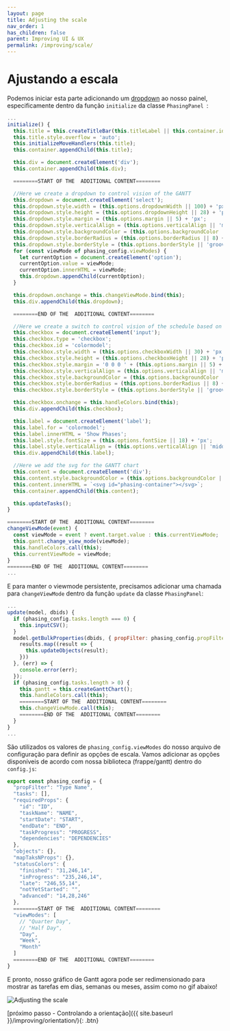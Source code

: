 ```yaml
---
layout: page
title: Adjusting the scale
nav_order: 1
has_children: false
parent: Improving UI & UX
permalink: /improving/scale/
---
```


# Ajustando a escala

Podemos iniciar esta parte adicionando um [dropdown](https://developer.mozilla.org/pt-BR/docs/Web/HTML/Element/select) ao nosso painel, especificamente dentro da função `initialize` da classe `PhasingPanel `:

```js
...
initialize() {
  this.title = this.createTitleBar(this.titleLabel || this.container.id);
  this.title.style.overflow = 'auto';
  this.initializeMoveHandlers(this.title);
  this.container.appendChild(this.title);

  this.div = document.createElement('div');
  this.container.appendChild(this.div);

  ========START OF THE  ADDITIONAL CONTENT========

  //Here we create a dropdown to control vision of the GANTT
  this.dropdown = document.createElement('select');
  this.dropdown.style.width = (this.options.dropdownWidth || 100) + 'px';
  this.dropdown.style.height = (this.options.dropdownHeight || 28) + 'px';
  this.dropdown.style.margin = (this.options.margin || 5) + 'px';
  this.dropdown.style.verticalAlign = (this.options.verticalAlign || 'middle');
  this.dropdown.style.backgroundColor = (this.options.backgroundColor || 'white');
  this.dropdown.style.borderRadius = (this.options.borderRadius || 8) + 'px';
  this.dropdown.style.borderStyle = (this.options.borderStyle || 'groove');
  for (const viewMode of phasing_config.viewModes) {
    let currentOption = document.createElement('option');
    currentOption.value = viewMode;
    currentOption.innerHTML = viewMode;
    this.dropdown.appendChild(currentOption);
  }

  this.dropdown.onchange = this.changeViewMode.bind(this);
  this.div.appendChild(this.dropdown);

  ========END OF THE  ADDITIONAL CONTENT========

  //Here we create a switch to control vision of the schedule based on the GANTT chart
  this.checkbox = document.createElement('input');
  this.checkbox.type = 'checkbox';
  this.checkbox.id = 'colormodel';
  this.checkbox.style.width = (this.options.checkboxWidth || 30) + 'px';
  this.checkbox.style.height = (this.options.checkboxHeight || 28) + 'px';
  this.checkbox.style.margin = '0 0 0 ' + (this.options.margin || 5) + 'px';
  this.checkbox.style.verticalAlign = (this.options.verticalAlign || 'middle');
  this.checkbox.style.backgroundColor = (this.options.backgroundColor || 'white');
  this.checkbox.style.borderRadius = (this.options.borderRadius || 8) + 'px';
  this.checkbox.style.borderStyle = (this.options.borderStyle || 'groove');

  this.checkbox.onchange = this.handleColors.bind(this);
  this.div.appendChild(this.checkbox);

  this.label = document.createElement('label');
  this.label.for = 'colormodel';
  this.label.innerHTML = 'Show Phases';
  this.label.style.fontSize = (this.options.fontSize || 18) + 'px';
  this.label.style.verticalAlign = (this.options.verticalAlign || 'middle');
  this.div.appendChild(this.label);

  //Here we add the svg for the GANTT chart
  this.content = document.createElement('div');
  this.content.style.backgroundColor = (this.options.backgroundColor || 'white');
  this.content.innerHTML = `<svg id="phasing-container"></svg>`;
  this.container.appendChild(this.content);

  this.updateTasks();
}

========START OF THE  ADDITIONAL CONTENT========
changeViewMode(event) {
  const viewMode = event ? event.target.value : this.currentViewMode;
  this.gantt.change_view_mode(viewMode);
  this.handleColors.call(this);
  this.currentViewMode = viewMode;
}
========END OF THE  ADDITIONAL CONTENT========
...
```

E para manter o viewmode persistente, precisamos adicionar uma chamada para `changeViewMode` dentro da função `update` da classe `PhasingPanel`:

```js
...
update(model, dbids) {
  if (phasing_config.tasks.length === 0) {
    this.inputCSV();
  }
  model.getBulkProperties(dbids, { propFilter: phasing_config.propFilter }, (results) => {
    results.map((result => {
      this.updateObjects(result);
    }))
  }, (err) => {
    console.error(err);
  });
  if (phasing_config.tasks.length > 0) {
    this.gantt = this.createGanttChart();
    this.handleColors.call(this);
    ========START OF THE  ADDITIONAL CONTENT========
    this.changeViewMode.call(this);
    ========END OF THE  ADDITIONAL CONTENT========
  }
}
...
```

São utilizados os valores de `phasing_config.viewModes` do nosso arquivo de configuração para definir as opções de escala. Vamos adicionar as opções disponíveis de acordo com nossa biblioteca (frappe/gantt) dentro do `config.js`:

```js
export const phasing_config = {
  "propFilter": "Type Name",
  "tasks": [],
  "requiredProps": {
    "id": "ID",
    "taskName": "NAME",
    "startDate": "START",
    "endDate": "END",
    "taskProgress": "PROGRESS",
    "dependencies": "DEPENDENCIES"
  },
  "objects": {},
  "mapTaksNProps": {},
  "statusColors": {
    "finished": "31,246,14",
    "inProgress": "235,246,14",
    "late": "246,55,14",
    "notYetStarted": "",
    "advanced": "14,28,246"
  },
  ========START OF THE  ADDITIONAL CONTENT========
  "viewModes": [
    // "Quarter Day",
    // "Half Day",
    "Day",
    "Week",
    "Month"
  ]
  ========END OF THE  ADDITIONAL CONTENT========
}

```

E pronto, nosso gráfico de Gantt agora pode ser redimensionado para mostrar as tarefas em dias, semanas ou meses, assim como no gif abaixo!

![Adjusting the scale](../../assets/images/viewmodes.gif)

[próximo passo - Controlando a orientação]({{ site.baseurl }}/improving/orientation/){: .btn}